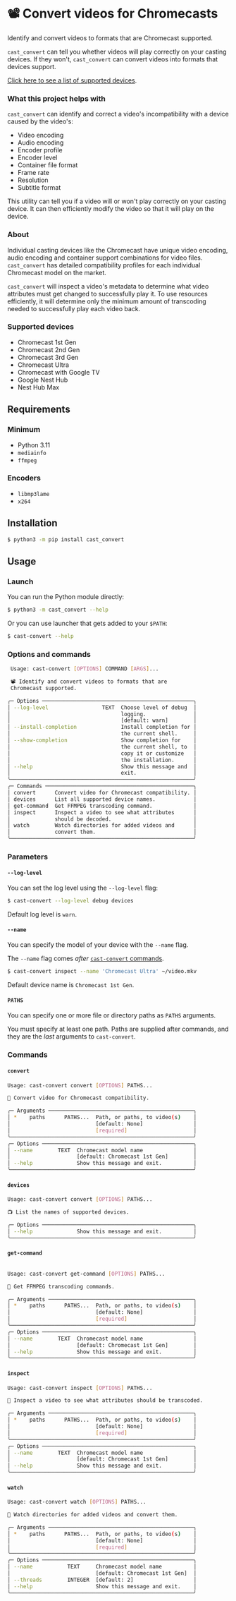 # 📽️ Convert videos for Chromecasts
Identify and convert videos to formats that are Chromecast supported.

`cast_convert` can tell you whether videos will play correctly on your casting devices. If they won't, `cast_convert` can convert videos into formats that devices support.

[Click here to see a list of supported devices](#supported-devices).

### What this project helps with
`cast_convert` can identify and correct a video's incompatibility with a device caused by the video's:
  - Video encoding
  - Audio encoding
  - Encoder profile
  - Encoder level
  - Container file format
  - Frame rate
  - Resolution
  - Subtitle format

This utility can tell you if a video will or won't play correctly on your casting device. It can then efficiently modify the video so that it will play on the device.

### About
Individual casting devices like the Chromecast have unique video encoding, audio encoding and container support combinations for video files. `cast_convert` has detailed compatibility profiles for each individual Chromecast model on the market. 

`cast_convert` will inspect a video's metadata to determine what video attributes must get changed to successfully play it. To use resources efficiently, it will determine only the minimum amount of transcoding needed to successfully play each video back.

### Supported devices
 - Chromecast 1st Gen
 - Chromecast 2nd Gen
 - Chromecast 3rd Gen
 - Chromecast Ultra
 - Chromecast with Google TV
 - Google Nest Hub
 - Nest Hub Max

## Requirements
### Minimum
  - Python 3.11
  - `mediainfo`
  - `ffmpeg`

### Encoders
 - `libmp3lame`
 - `x264`

## Installation
```bash
$ python3 -m pip install cast_convert
```

## Usage
### Launch
You can run the Python module directly:
```bash
$ python3 -m cast_convert --help
```

Or you can use launcher that gets added to your `$PATH`:
```bash
$ cast-convert --help
```

### Options and commands
```bash
 Usage: cast-convert [OPTIONS] COMMAND [ARGS]...  

 📽️ Identify and convert videos to formats that are
 Chromecast supported.

╭─ Options ────────────────────────────────────────────────╮
│ --log-level                 TEXT  Choose level of debug  │
│                                   logging.               │
│                                   [default: warn]        │
│ --install-completion              Install completion for │
│                                   the current shell.     │
│ --show-completion                 Show completion for    │
│                                   the current shell, to  │
│                                   copy it or customize   │
│                                   the installation.      │
│ --help                            Show this message and  │
│                                   exit.                  │
╰──────────────────────────────────────────────────────────╯
╭─ Commands ───────────────────────────────────────────────╮
│ convert      Convert video for Chromecast compatibility. │
│ devices      List all supported device names.            │
│ get-command  Get FFMPEG transcoding command.             │
│ inspect      Inspect a video to see what attributes      │
│              should be decoded.                          │
│ watch        Watch directories for added videos and      │
│              convert them.                               │
╰──────────────────────────────────────────────────────────╯

```

### Parameters
#### `--log-level`
You can set the log level using the `--log-level` flag:

```bash
$ cast-convert --log-level debug devices
```

Default log level is `warn`.

#### `--name`
You can specify the model of your device with the `--name` flag.

The `--name` flag comes *after* [`cast-convert` commands](#commands).

```bash
$ cast-convert inspect --name 'Chromecast Ultra' ~/video.mkv
```

Default device name is `Chromecast 1st Gen`.


#### `PATHS`
You can specify one or more file or directory paths as `PATHS` arguments.

You must specify at least one path. Paths are supplied after commands, and they are the *last* arguments to `cast-convert`.

### Commands
#### `convert`
```bash
Usage: cast-convert convert [OPTIONS] PATHS...

📼 Convert video for Chromecast compatibility. 

╭─ Arguments ──────────────────────────────────────────────╮
│ *    paths      PATHS...  Path, or paths, to video(s)    │
│                           [default: None]                │
│                           [required]                     │
╰──────────────────────────────────────────────────────────╯
╭─ Options ────────────────────────────────────────────────╮
│ --name        TEXT  Chromecast model name                │
│                     [default: Chromecast 1st Gen]        │
│ --help              Show this message and exit.          │
╰──────────────────────────────────────────────────────────╯
```

#### `devices`
```bash
Usage: cast-convert convert [OPTIONS] PATHS...

📺 List the names of supported devices.

╭─ Options ────────────────────────────────────────────────╮
│ --help              Show this message and exit.          │
╰──────────────────────────────────────────────────────────╯
```

#### `get-command`
```bash

Usage: cast-convert get-command [OPTIONS] PATHS...

📜 Get FFMPEG transcoding commands.

╭─ Arguments ──────────────────────────────────────────────╮
│ *    paths      PATHS...  Path, or paths, to video(s)    │
│                           [default: None]                │
│                           [required]                     │
╰──────────────────────────────────────────────────────────╯
╭─ Options ────────────────────────────────────────────────╮
│ --name        TEXT  Chromecast model name                │
│                     [default: Chromecast 1st Gen]        │
│ --help              Show this message and exit.          │
╰──────────────────────────────────────────────────────────╯
```

#### `inspect`
```bash
Usage: cast-convert inspect [OPTIONS] PATHS...

🔎 Inspect a video to see what attributes should be transcoded.

╭─ Arguments ──────────────────────────────────────────────╮
│ *    paths      PATHS...  Path, or paths, to video(s)    │
│                           [default: None]                │
│                           [required]                     │
╰──────────────────────────────────────────────────────────╯
╭─ Options ────────────────────────────────────────────────╮
│ --name        TEXT  Chromecast model name                │
│                     [default: Chromecast 1st Gen]        │
│ --help              Show this message and exit.          │
╰──────────────────────────────────────────────────────────╯
```


#### `watch`
```bash
Usage: cast-convert watch [OPTIONS] PATHS...

👀 Watch directories for added videos and convert them. 

╭─ Arguments ──────────────────────────────────────────────╮
│ *    paths      PATHS...  Path, or paths, to video(s)    │
│                           [default: None]                │
│                           [required]                     │
╰──────────────────────────────────────────────────────────╯
╭─ Options ────────────────────────────────────────────────╮
│ --name           TEXT     Chromecast model name          │
│                           [default: Chromecast 1st Gen]  │
│ --threads        INTEGER  [default: 2]                   │
│ --help                    Show this message and exit.    │
╰──────────────────────────────────────────────────────────╯
```

